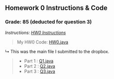 ## Homework 0 Instructions & Code

### Grade: 85 (deducted for question 3)

*Instructions: [HW0 Instructions](https://github.com/WhySoPowerful/CSC4520-Audit/blob/main/Homeworks/HW0/HW0%20Getting%20to%20Know%20You%20and%20Java%20PracticeTT.pdf)*

>My HW0 Code: [HW0.java](https://github.com/WhySoPowerful/CSC4520-Audit/blob/main/Homeworks/HW0/HW0.java)

↳ This was the main file I submitted to the dropbox.

>* Part 1 : [Q1.java](https://github.com/WhySoPowerful/CSC4520-Audit/blob/main/Homeworks/HW0/Q1.java)
>* Part 2 : [Q2.java](https://github.com/WhySoPowerful/CSC4520-Audit/blob/main/Homeworks/HW0/Q2.java)
>* Part 3 : [Q3.java](https://github.com/WhySoPowerful/CSC4520-Audit/blob/main/Homeworks/HW0/Q1.java)
